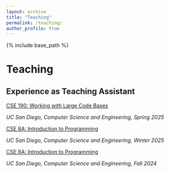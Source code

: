 ```yaml
---
layout: archive
title: "Teaching"
permalink: /teaching/
author_profile: true
---
```


{% include base_path %}

# Teaching

## Experience as Teaching Assistant

[CSE 190: Working with Large Code Bases](../files/spring25reviews.pdf)

_UC San Diego, Computer Science and Engineering, Spring 2025_

[CSE 8A: Introduction to Programming](../files/winter25reviews.pdf)

_UC San Diego, Computer Science and Engineering, Winter 2025_

[CSE 8A: Introduction to Programming](../files/fall24reviews.pdf)

_UC San Diego, Computer Science and Engineering, Fall 2024_
